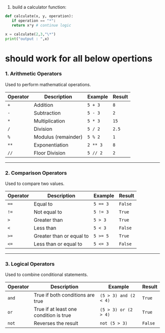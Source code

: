 1. build a calculator function:

```python
def calculate(x, y, operation):
   if operation == "*":
   return x*y # continue logic

x = calculate(2,3,"\*")
print("output : ",x)
```

# should work for all below opertions

### **1. Arithmetic Operators**

Used to perform mathematical operations.

| Operator | Description         | Example  | Result |
| -------- | ------------------- | -------- | ------ |
| `+`      | Addition            | `5 + 3`  | `8`    |
| `-`      | Subtraction         | `5 - 3`  | `2`    |
| `*`      | Multiplication      | `5 * 3`  | `15`   |
| `/`      | Division            | `5 / 2`  | `2.5`  |
| `%`      | Modulus (remainder) | `5 % 2`  | `1`    |
| `**`     | Exponentiation      | `2 ** 3` | `8`    |
| `//`     | Floor Division      | `5 // 2` | `2`    |

---

### **2. Comparison Operators**

Used to compare two values.

| Operator | Description              | Example  | Result  |
| -------- | ------------------------ | -------- | ------- |
| `==`     | Equal to                 | `5 == 3` | `False` |
| `!=`     | Not equal to             | `5 != 3` | `True`  |
| `>`      | Greater than             | `5 > 3`  | `True`  |
| `<`      | Less than                | `5 < 3`  | `False` |
| `>=`     | Greater than or equal to | `5 >= 5` | `True`  |
| `<=`     | Less than or equal to    | `5 <= 3` | `False` |

---

### **3. Logical Operators**

Used to combine conditional statements.

| Operator | Description                            | Example               | Result  |
| -------- | -------------------------------------- | --------------------- | ------- |
| `and`    | True if both conditions are true       | `(5 > 3) and (2 < 4)` | `True`  |
| `or`     | True if at least one condition is true | `(5 > 3) or (2 > 4)`  | `True`  |
| `not`    | Reverses the result                    | `not (5 > 3)`         | `False` |
